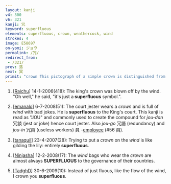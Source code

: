 ```yaml
---
layout: kanji
v4: 300
v6: 321
kanji: 冗
keyword: superfluous
elements: superfluous, crown, weathercock, wind
strokes: 4
image: E58697
on-yomi: ジョウ
permalink: /冗/
redirect_from:
 - /321/
prev: 落
next: 冥
primit: "crown This pictograph of a simple crown is distinguished from the roof only by the absence of the chimney (the first drop at the top). It can be used for all the principal connotations of the word crown. We will meet the full character from which this element is derived later on, in FRAME 304 冠. [2]"
---
```


1) [<a href="http://kanji.koohii.com/profile/Raichu">Raichu</a>] 14-1-2006(418): The king&#039;s crown was blown off by the wind. &quot;Oh well,&quot; he said, &quot;it&#039;s just a<strong> superfluous</strong> symbol.&quot;.

2) [<a href="http://kanji.koohii.com/profile/emanalo">emanalo</a>] 6-7-2008(51): The court jester wears a <em>crown</em> and is full of <em>wind</em> with bad jokes. He is<strong> superfluous</strong> to the King&#039;s court. This kanji is read as &quot;JOU&quot; and commonly used to create the compound for <em>jou-dan</em> 冗談 (jest or joke) hence court jester. Also <em>jou-go</em> 冗語 (redundancy) and <em>jou-in</em> 冗員 (useless workers) 員 -<a href="../v4/56.html">employee</a> (#56 員).

3) [<a href="http://kanji.koohii.com/profile/tanaquil">tanaquil</a>] 23-4-2007(28): Trying to put a <em>crown</em> on the <em>wind</em> is like gilding the lily: entirely<strong> superfluous</strong>.

4) [<a href="http://kanji.koohii.com/profile/Ninjasha">Ninjasha</a>] 12-2-2008(17): The <em>wind</em> bags who wear the <em>crown</em> are almost always<strong> SUPERFLUOUS</strong> to the governance of their countries.

5) [<a href="http://kanji.koohii.com/profile/TadghD">TadghD</a>] 30-6-2009(10): Instead of just fluous, like the flow of the wind, I crown you<strong> superfluous</strong>.

